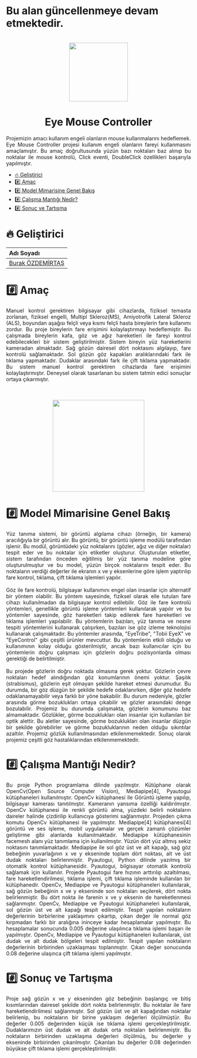 # Bu alan güncellenmeye devam etmektedir.
<br>
<div align="center">
<img src="https://user-images.githubusercontent.com/33163650/209447604-e6777409-d517-45a7-abc6-4a24eb620966.png" width="160" height="160">
</div>

<h1 align="center"> Eye Mouse Controller </h1>
<p align="justify">
Projemizin amacı kullanım engeli olanların mouse kullanmalarını hedeflemek. Eye Mouse Controller projesi kullanım engeli olanların fareyi kullanmasını amaçlamıştır. Bu amaç doğrultusunda yüzün bazı noktaları baz alınıp bu noktalar ile mouse kontrolü, Click eventi, DoubleClick özellikleri başarıyla yapılmıştır.
</p>

*  [:fire: Geliştirici](#fire-geliştirici)
*  [:hash: Amaç](#hash-amaç)
*  [:hash: Model Mimarisine Genel Bakış](#hash-model-mimarisine-genel-bakış)
*  [:hash: Çalışma Mantığı Nedir?](#hash-çalışma-mantığı-nedir)
*  [:hash: Sonuç ve Tartışma](#hash-sonuç-ve-tartışma)

# :fire: Geliştirici
| Adı Soyadı | 
| :--- | 
| [Burak ÖZDEMİRTAŞ](https://github.com/burakozdemirtas) |

# :hash: Amaç
<p align="justify">
Manuel kontrol gerektiren bilgisayar gibi cihazlarda, fiziksel temasta zorlanan, fiziksel engelli, Multipl Skleroz(MS), Amiyotrofik Lateral Skleroz (ALS), boyundan aşağısı felçli veya kısmı felçli hasta bireylerin fare kullanımı zordur. Bu proje bireylerin fare erişimini kolaylaştırmayı hedeflemiştir. Bu çalışmada bireylerin kafa, göz ve ağız hareketleri ile fareyi kontrol edebilecekleri bir sistem geliştirilmiştir. Sistem bireyin yüz hareketlerini kameradan almaktadır. Sağ gözün dairesel dört noktasını algılayıp, fare kontrolü sağlamaktadır. Sol gözün göz kapakları aralıklarındaki fark ile tıklama yapmaktadır. Dudaklar arasındaki fark ile çift tıklama yapmaktadır. Bu sistem manuel kontrol gerektiren cihazlarda fare erişimini kolaylaştırmıştır. Deneysel olarak tasarlanan bu sistem tatmin edici sonuçlar ortaya çıkarmıştır. 
  </p>
</br>
</br>
<div align="center">
<img src="https://user-images.githubusercontent.com/33163650/226713833-09a210e1-22e8-4fcc-92ba-7b344ab18c0f.png" width="" height="250" >
</div>

# :hash: Model Mimarisine Genel Bakış
<p align="justify">
  Yüz tanıma sistemi, bir görüntü algılama cihazı (örneğin, bir kamera) aracılığıyla bir görüntü alır. Bu görüntü, bir görüntü işleme modülü tarafından işlenir. Bu modül, görüntüdeki yüz noktalarını (gözler, ağız ve diğer noktalar) tespit eder ve bu noktalar için etiketler oluşturur. Oluşturulan etiketler, sistem tarafından önceden eğitilmiş bir yüz tanıma modeline göre oluşturulmuştur ve bu model, yüzün birçok noktalarını tespit eder. Bu noktaların verdiği değerler ile ekranın x ve y eksenlerine göre işlem yaptırılıp fare kontrol, tıklama, çift tıklama işlemleri yapılır.  
</br> </br>
Göz ile fare kontrolü, bilgisayar kullanımını engel olan insanlar için alternatif bir yöntem olabilir. Bu yöntem sayesinde, fiziksel olarak elle tutulan fare cihazı kullanılmadan da bilgisayar kontrol edilebilir. Göz ile fare kontrolü yöntemleri, genellikle görüntü işleme yöntemleri kullanılarak yapılır ve bu yöntemler sayesinde, göz hareketleri takip edilerek fare hareketleri ve tıklama işlemleri yapılabilir. Bu yöntemlerin bazıları, yüz tanıma ve nesne tespiti yöntemlerini kullanarak çalışırken, bazıları ise göz izleme teknolojisi kullanarak çalışmaktadır. Bu yöntemler arasında, "EyeTribe", "Tobii EyeX" ve "EyeControl" gibi çeşitli ürünler mevcuttur. Bu yöntemlerin etkili olduğu ve kullanımının kolay olduğu gösterilmiştir, ancak bazı kullanıcılar için bu yöntemlerin doğru çalışması için gözlerin doğru pozisyonlarda olması gerektiği de belirtilmiştir. 
</br></br>
Bu projede gözlerin doğru noktada olmasına gerek yoktur. Gözlerin çevre noktaları hedef alındığından göz konumlarının önemi yoktur.  Şaşılık (strabismus), gözlerin eşit olmayan şekilde hareket etmesi durumudur. Bu durumda, bir göz düzgün bir şekilde hedefe odaklanırken, diğer göz hedefe odaklanamayabilir veya farklı bir yöne bakabilir. Bu durum nedeniyle, gözler arasında görme bozuklukları ortaya çıkabilir ve gözler arasındaki denge bozulabilir. Projemiz bu durumda çalışmakta, gözlerin konumunu baz almamaktadır. Gözlükler, görme bozuklukları olan insanlar için kullanılan bir optik alettir. Bu aletler sayesinde, görme bozuklukları olan insanlar düzgün bir şekilde görebilirler ve görme bozukluklarının neden olduğu sıkıntılar azaltılır. Projemiz gözlük kullanılmasından etkilenmemektedir. Sonuç olarak projemiz çeşitli göz hastalıklarından etkilenmemektedir.

  </p>
  
  
# :hash: Çalışma Mantığı Nedir?
<p align="justify">
Bu proje Python programlama dilinde yazılmıştır. Kütüphane olarak OpenCv(Open Source Computer Vision), Mediapipe[4], Pyautogui kütüphaneleri kullanılmıştır. 
OpenCv kütüphanesi ile Görüntü işleme yapılıp, bilgisayar kamerası tanıtılmıştır. Kameranın yansıma özelliği kaldırılmıştır. OpenCv kütüphanesi ile renkli görüntü alma, yüzdeki belirli noktaların daireler halinde çizdirilip kullanıcıya gösterimi sağlanmıştır. Projeden çıkma komutu OpenCv kütüphanesi ile yapılmıştır.
Mediapipe[4]  kütüphanesi[4] görüntü ve ses işleme, mobil uygulamalar ve gerçek zamanlı çözümler geliştirme gibi alanlarda kullanılmaktadır. Mediapipe kütüphanesinin facemesh alanı yüz tanımlama için kullanılmıştır. Yüzün dört yüz altmış sekiz noktasını tanımlamaktadır. Mediapipe ile sol göz üst ve alt kapağı, sağ göz bebeğinin yuvarlağının x ve y ekseninde toplam dört noktası, alt ve üst dudak noktaları belirlenmiştir.
Pyautogui, Python dilinde yazılmış bir otomatik kontrol kütüphanesidir. Pyautogui, bilgisayar otomatik kontrolü sağlamak için kullanılır. Projede Pyautogui fare hızının arttırılıp azaltılması, fare hareketlendirilmesi, tıklama işlemi, çift tıklama işleminde kullanılan bir kütüphanedir.
OpenCv, Mediapipe ve Pyautogui kütüphaneleri kullanılarak, sağ gözün bebeğinin x ve y ekseninde son noktaları seçilerek, dört nokta belirlenmiştir. Bu dört nokta ile farenin x ve y eksenin de hareketlenmesi sağlanmıştır.
OpenCv, Mediapipe ve Pyautogui kütüphaneleri kullanılarak, sol gözün üst ve alt kapağı tespit edilmiştir. Tespit yapılan noktaların değerlerinin birbirlerine yaklaşımını çıkartıp, çıkan değer ile normal göz kırpmadan farklı bir aralığına ininceye kadar hesaplamalar yapılmıştır. Bu hesaplamalar sonucunda 0.005 değerine ulaşılınca tıklama işlemi başarı ile yapılmıştır.
OpenCv, Mediapipe ve Pyautogui kütüphaneleri kullanılarak, üst dudak ve alt dudak bölgeleri tespit edilmiştir. Tespit yapılan noktaların değerlerinin birbirinden uzaklaşması toplanmıştır. Çıkan değer sonucunda 0.08 değerine ulaşınca çift tıklama işlemi yapılmıştır.
  </p>


  # :hash: Sonuç ve Tartışma
 <p align="justify"> 
  Proje sağ gözün x ve y ekseninden göz bebeğinin başlangıç ve bitiş kısımlarından dairesel şekilde dört nokta belirlenmiştir. Bu noktalar ile fare hareketlendirilmesi sağlanmıştır. Sol gözün üst ve alt kapağından noktalar belirlenip, bu noktaların bir birine yaklaşım değerleri ölçülmüştür. Bu değerler 0.005 değerinden küçük ise tıklama işlemi gerçekleştirilmiştir. Dudaklarımızın üst dudak ve alt dudak orta noktaları belirlenmiştir. Bu noktaların birbirinden uzaklaşma değerleri ölçülmüş, bu değerler y ekseninde birbirinden çıkarılmıştır. Çıkarılan bu değerler 0.08 değerinden büyükse çift tıklama işlemi gerçekleştirilmiştir.
    </p>
